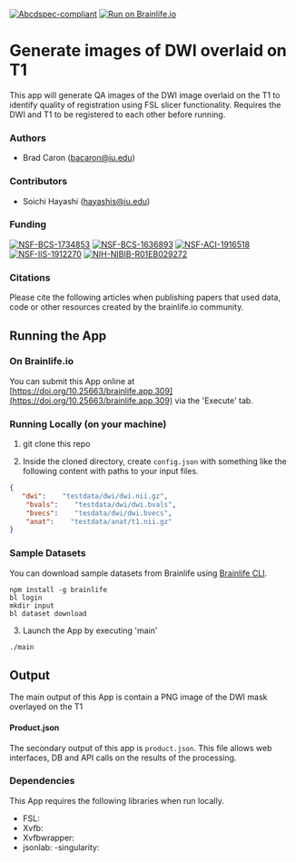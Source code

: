 [![Abcdspec-compliant](https://img.shields.io/badge/ABCD_Spec-v1.1-green.svg)](https://github.com/brain-life/abcd-spec)
[![Run on Brainlife.io](https://img.shields.io/badge/Brainlife-brainlife.app.309-blue.svg)](https://doi.org/10.25663/brainlife.app.309)

# Generate images of DWI overlaid on T1 

This app will generate QA images of the DWI image overlaid on the T1 to identify quality of registration using FSL slicer functionality. Requires the DWI and T1 to be registered to each other before running. 

### Authors 

- Brad Caron (bacaron@iu.edu) 

### Contributors 

- Soichi Hayashi (hayashis@iu.edu) 

### Funding 

[![NSF-BCS-1734853](https://img.shields.io/badge/NSF_BCS-1734853-blue.svg)](https://nsf.gov/awardsearch/showAward?AWD_ID=1734853)
[![NSF-BCS-1636893](https://img.shields.io/badge/NSF_BCS-1636893-blue.svg)](https://nsf.gov/awardsearch/showAward?AWD_ID=1636893)
[![NSF-ACI-1916518](https://img.shields.io/badge/NSF_ACI-1916518-blue.svg)](https://nsf.gov/awardsearch/showAward?AWD_ID=1916518)
[![NSF-IIS-1912270](https://img.shields.io/badge/NSF_IIS-1912270-blue.svg)](https://nsf.gov/awardsearch/showAward?AWD_ID=1912270)
[![NIH-NIBIB-R01EB029272](https://img.shields.io/badge/NIH_NIBIB-R01EB029272-green.svg)](https://grantome.com/grant/NIH/R01-EB029272-01)

### Citations 

Please cite the following articles when publishing papers that used data, code or other resources created by the brainlife.io community. 

 

## Running the App 

### On Brainlife.io 

You can submit this App online at [https://doi.org/10.25663/brainlife.app.309](https://doi.org/10.25663/brainlife.app.309) via the 'Execute' tab. 

### Running Locally (on your machine) 

1. git clone this repo 

2. Inside the cloned directory, create `config.json` with something like the following content with paths to your input files. 

```json 
{
   "dwi":    "testdata/dwi/dwi.nii.gz",
    "bvals":    "testdata/dwi/dwi.bvals",
    "bvecs":    "tesdata/dwi/dwi.bvecs",
    "anat":    "testdata/anat/t1.nii.gz"
} 
``` 

### Sample Datasets 

You can download sample datasets from Brainlife using [Brainlife CLI](https://github.com/brain-life/cli). 

```
npm install -g brainlife 
bl login 
mkdir input 
bl dataset download 
``` 

3. Launch the App by executing 'main' 

```bash 
./main 
``` 

## Output 

The main output of this App is contain a PNG image of the DWI mask overlayed on the T1 

#### Product.json 

The secondary output of this app is `product.json`. This file allows web interfaces, DB and API calls on the results of the processing. 

### Dependencies 

This App requires the following libraries when run locally. 

- FSL: 
- Xvfb: 
- Xvfbwrapper: 
- jsonlab: 
-singularity: 